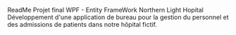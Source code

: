 ReadMe
Projet final WPF - Entity FrameWork 
Northern Light Hopital
Développement d'une application de bureau pour la gestion du personnel et des admissions de patients dans notre hôpital fictif.
